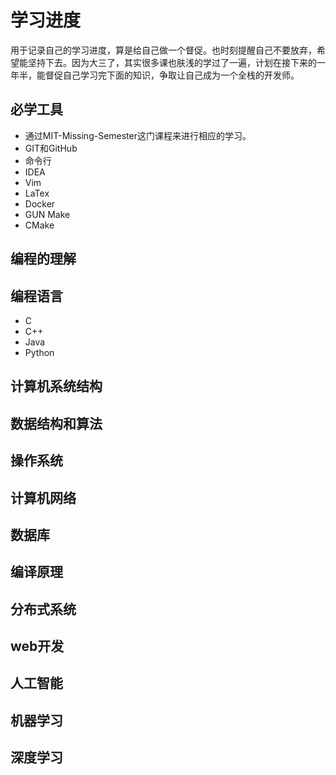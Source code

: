 # 学习进度

用于记录自己的学习进度，算是给自己做一个督促。也时刻提醒自己不要放弃，希望能坚持下去。因为大三了，其实很多课也肤浅的学过了一遍，计划在接下来的一年半，能督促自己学习完下面的知识，争取让自己成为一个全栈的开发师。

## 必学工具

- 通过MIT-Missing-Semester这门课程来进行相应的学习。
- GIT和GitHub
- 命令行
- IDEA
- Vim
- LaTex
- Docker
- GUN Make
- CMake

## 编程的理解

## 编程语言

- C
- C++
- Java
- Python

## 计算机系统结构

## 数据结构和算法

## 操作系统

## 计算机网络

## 数据库

## 编译原理

## 分布式系统

## web开发

## 人工智能

## 机器学习

## 深度学习